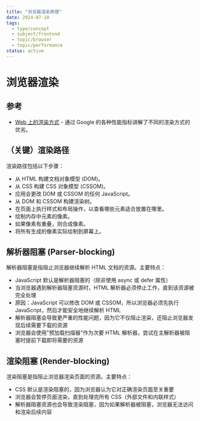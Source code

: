 ```yaml
---
title: "浏览器渲染原理"
date: 2024-07-18
tags: 
  - type/concept
  - subject/frontend
  - topic/browser
  - topic/performance
status: active
---
```


# 浏览器渲染

## 参考

- [Web 上的渲染方式](https://web.dev/articles/rendering-on-the-web?utm_source=chatgpt.com&hl=zh-cn) - 通过 Google 的各种性能指标讲解了不同的渲染方式的优劣。

## （关键）渲染路径

渲染路径包括以下步骤：

- 从 HTML 构建文档对象模型 (DOM)。
- 从 CSS 构建 CSS 对象模型 (CSSOM)。
- 应用会更改 DOM 或 CSSOM 的任何 JavaScript。
- 从 DOM 和 CSSOM 构建渲染树。
- 在页面上执行样式和布局操作，以查看哪些元素适合放置在哪里。
- 绘制内存中元素的像素。
- 如果像素有重叠，则合成像素。
- 将所有生成的像素实际绘制到屏幕上。

## 解析器阻塞 (Parser-blocking)

解析器阻塞是指阻止浏览器继续解析 HTML 文档的资源。主要特点：

- JavaScript 默认是解析器阻塞的（除非使用 async 或 defer 属性）
- 当浏览器遇到解析器阻塞资源时，HTML 解析器必须停止工作，直到该资源被完全处理
- 原因：JavaScript 可以修改 DOM 或 CSSOM，所以浏览器必须先执行 JavaScript，然后才能安全地继续解析 HTML
- 解析器阻塞会导致更严重的性能问题，因为它不仅阻止渲染，还阻止浏览器发现后续需要下载的资源
- 浏览器会使用"预加载扫描器"作为次要 HTML 解析器，尝试在主解析器被阻塞时提前下载即将需要的资源

## 渲染阻塞 (Render-blocking)

渲染阻塞是指阻止浏览器渲染页面的资源。主要特点：

- CSS 默认是渲染阻塞的，因为浏览器认为它对正确渲染页面至关重要
- 浏览器会暂停页面渲染，直到处理完所有 CSS（外部文件和内联样式）
- 解析器阻塞资源也会导致渲染阻塞，因为如果解析器被阻塞，浏览器无法访问和渲染后续内容 